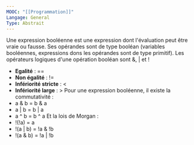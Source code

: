 ```yaml
---
MOOC: "[[Programmation]]"
Langage: General
Type: Abstrait
---
```

Une expression booléenne est une expression dont l'évaluation peut être vraie ou fausse.
Ses opérandes sont de type booléan (variables booléennes, expressions dons les opérandes sont de type primitif). Les opérateurs logiques d'une opération booléan sont &, | et !
- **Egalité** : ==
- **Non égalité** : !=
- **Infériorité stricte** : <
- **Infériorité large** : >
Pour une expression booléenne, il existe la commutativité :
- a & b = b & a
- a | b = b | a
- a ^ b = b ^ a
Et la lois de Morgan :
- !(!a) = a
- !(a | b) = !a & !b
- !(a & b) = !a | !b
